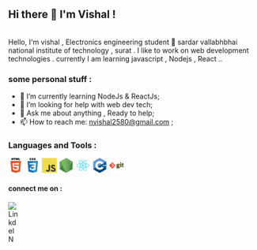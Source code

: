 ## Hi there 👋 I'm Vishal !
<br />
Hello, I'm vishal , Electronics engineering student 🏫 sardar vallabhbhai national institute of technology , surat . I like to work on web development technologies . currently I am learning  javascript , Nodejs , React ..
<br />

### some personal stuff :

- 🌱 I’m currently learning NodeJs & ReactJs;
- 🤔 I’m looking for help with web dev tech;
- 💬 Ask me about anything , Ready to help;
- 📫 How to reach me: nvishal2580@gmail.com ;

### Languages and Tools : 
<code><img height="30" src="https://raw.githubusercontent.com/github/explore/80688e429a7d4ef2fca1e82350fe8e3517d3494d/topics/html/html.png" /></code>
<code><img height="30" src="https://raw.githubusercontent.com/github/explore/80688e429a7d4ef2fca1e82350fe8e3517d3494d/topics/css/css.png" /></code>
<code><img height="30" src="https://raw.githubusercontent.com/github/explore/80688e429a7d4ef2fca1e82350fe8e3517d3494d/topics/javascript/javascript.png" /></code>
<code><img height="30" src="https://raw.githubusercontent.com/github/explore/80688e429a7d4ef2fca1e82350fe8e3517d3494d/topics/nodejs/nodejs.png" /></code>
<code><img height="30" src="https://raw.githubusercontent.com/github/explore/80688e429a7d4ef2fca1e82350fe8e3517d3494d/topics/react/react.png" /></code>
<code><img height="30" src="https://raw.githubusercontent.com/github/explore/80688e429a7d4ef2fca1e82350fe8e3517d3494d/topics/cpp/cpp.png" /></code>
<code><img height="30" src="https://raw.githubusercontent.com/github/explore/80688e429a7d4ef2fca1e82350fe8e3517d3494d/topics/git/git.png" /></code>
<br />
#### connect me on :
<a href="https://www.linkedin.com/in/vishal-nagar-0a94a0194/">
  <img align="left"  alt="LinkdeIN" width="22px" src="https://cdn.jsdelivr.net/npm/simple-icons@v3/icons/linkedin.svg" />
</a>



